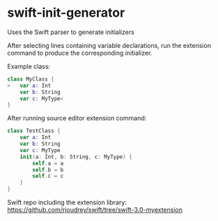 # swift-init-generator
Uses the Swift parser to generate initializers

After selecting lines containing variable declarations, run the extension command to produce the corresponding initializer.

Example class:
``` swift
class MyClass {
>   var a: Int
    var b: String
    var c: MyType<
}
```
After running source editor extension command:
``` swift
class TestClass {
    var a: Int
    var b: String
    var c: MyType
    init(a: Int, b: String, c: MyType) {
        self.a = a
        self.b = b
        self.c = c
    }
}
```

Swift repo including the extension library:
https://github.com/rjoudrey/swift/tree/swift-3.0-myextension
